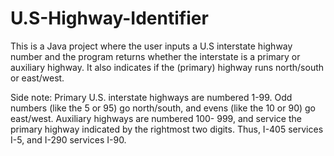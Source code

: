 # U.S-Highway-Identifier
This is a Java project where the user inputs a U.S interstate highway number and the program returns whether the interstate is a primary or auxiliary highway. It also indicates if the (primary) highway runs north/south or east/west.


Side note: Primary U.S. interstate highways are numbered 1-99. Odd numbers (like the 5 or 95) go
north/south, and evens (like the 10 or 90) go east/west. Auxiliary highways are numbered 100-
999, and service the primary highway indicated by the rightmost two digits. Thus, I-405 services
I-5, and I-290 services I-90.

